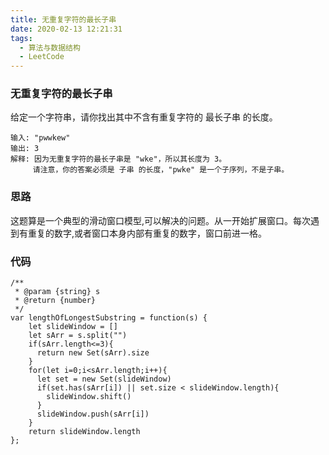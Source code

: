 ```yaml
---
title: 无重复字符的最长子串
date: 2020-02-13 12:21:31
tags:
  - 算法与数据结构
  - LeetCode
---
```

### 无重复字符的最长子串
给定一个字符串，请你找出其中不含有重复字符的 最长子串 的长度。
```
输入: "pwwkew"
输出: 3
解释: 因为无重复字符的最长子串是 "wke"，所以其长度为 3。
     请注意，你的答案必须是 子串 的长度，"pwke" 是一个子序列，不是子串。
```
### 思路
这题算是一个典型的滑动窗口模型,可以解决的问题。从一开始扩展窗口。每次遇到有重复的数字,或者窗口本身内部有重复的数字，窗口前进一格。
### 代码
```JS
/**
 * @param {string} s
 * @return {number}
 */
var lengthOfLongestSubstring = function(s) {
    let slideWindow = []
    let sArr = s.split("")
    if(sArr.length<=3){
      return new Set(sArr).size
    }
    for(let i=0;i<sArr.length;i++){
      let set = new Set(slideWindow)
      if(set.has(sArr[i]) || set.size < slideWindow.length){
        slideWindow.shift()
      }
      slideWindow.push(sArr[i])
    }
    return slideWindow.length
};
```